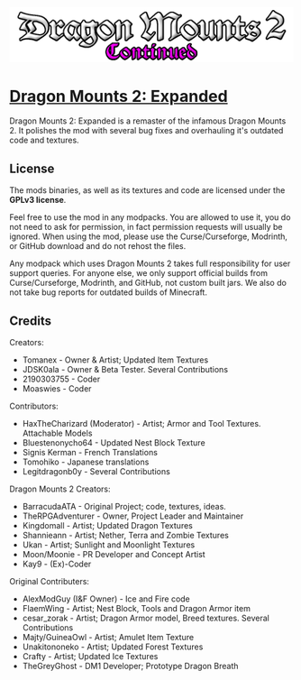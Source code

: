 ![LOGO](src/main/resources/logo.png)

# [Dragon Mounts 2: Expanded](https://www.curseforge.com/minecraft/mc-mods/dragon-mounts-2-expanded)
Dragon Mounts 2: Expanded is a remaster of the infamous Dragon Mounts 2. It polishes the mod with several bug fixes and overhauling it's outdated code and textures.

## License
The mods binaries, as well as its textures and code are licensed under the **GPLv3 license**.

Feel free to use the mod in any modpacks. You are allowed to use it, you do not need to ask for permission, in fact permission requests will usually be ignored. When using the mod, please use the Curse/Curseforge, Modrinth, or GitHub download and do not rehost the files.

Any modpack which uses Dragon Mounts 2 takes full responsibility for user support queries.
For anyone else, we only support official builds from Curse/Curseforge, Modrinth, and GitHub, not custom built jars. We also do not take bug reports for outdated builds of Minecraft.
## Credits
Creators:
- Tomanex - Owner & Artist; Updated Item Textures
- JDSK0ala - Owner & Beta Tester. Several Contributions
- 2190303755 - Coder
- Moaswies - Coder

Contributors:
- HaxTheCharizard (Moderator) - Artist; Armor and Tool Textures. Attachable Models
- Bluestenonycho64 - Updated Nest Block Texture
- Signis Kerman - French Translations
- Tomohiko - Japanese translations
- Legitdragonb0y - Several Contributions

Dragon Mounts 2 Creators:
- BarracudaATA - Original Project; code, textures, ideas.
- TheRPGAdventurer - Owner, Project Leader and Maintainer
- Kingdomall - Artist; Updated Dragon Textures
- Shannieann - Artist; Nether, Terra and Zombie Textures
- Ukan - Artist; Sunlight and Moonlight Textures
- Moon/Moonie - PR Developer and Concept Artist
- Kay9 - (Ex)-Coder

Original Contributers:
- AlexModGuy (I&F Owner) - Ice and Fire code
- FlaemWing - Artist; Nest Block, Tools and Dragon Armor item
- cesar_zorak - Artist; Dragon Armor model, Breed textures. Several Contributions
- Majty/GuineaOwl - Artist; Amulet Item Texture
- Unakitononeko - Artist; Updated Forest Textures
- Crafty - Artist; Updated Ice Textures
- TheGreyGhost - DM1 Developer; Prototype Dragon Breath
